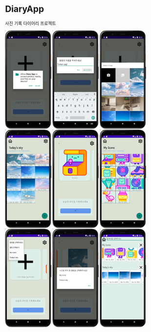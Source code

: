 # DiaryApp
사진 기록 다이어리 프로젝트

<img src = "https://github.com/yeseoLee/DiaryApp/blob/master/Screenshots/permission.png?raw=true" width="30%" height="30%">
<img src = "https://github.com/yeseoLee/DiaryApp/blob/master/Screenshots/createalbum.png?raw=true" width="30%" height="30%">
<img src = "https://github.com/yeseoLee/DiaryApp/blob/master/Screenshots/addphoto.png?raw=true" width="30%" height="30%">
<img src = "https://github.com/yeseoLee/DiaryApp/blob/master/Screenshots/skys.png?raw=true" width="30%" height="30%">
<img src = "https://github.com/yeseoLee/DiaryApp/blob/master/Screenshots/main.png?raw=true" width="30%" height="30%">
<img src = "https://github.com/yeseoLee/DiaryApp/blob/master/Screenshots/icons.png?raw=true" width="30%" height="30%">
<img src = "https://github.com/yeseoLee/DiaryApp/blob/master/Screenshots/dropdownmenu.png?raw=true" width="30%" height="30%">
<img src = "https://github.com/yeseoLee/DiaryApp/blob/master/Screenshots/menu2.png?raw=true" width="30%" height="30%">
<img src = "https://github.com/yeseoLee/DiaryApp/blob/master/Screenshots/secondview.png?raw=true" width="30%" height="30%">


<!--
![사진추가](https://github.com/yeseoLee/DiaryApp/blob/master/Screenshots/addphoto.png?raw=true)
![앨범추가](https://github.com/yeseoLee/DiaryApp/blob/master/Screenshots/createalbum.png?raw=true)
![드롭다운메뉴](https://github.com/yeseoLee/DiaryApp/blob/master/Screenshots/dropdownmenu.png?raw=true)
![아이콘다이어리](https://github.com/yeseoLee/DiaryApp/blob/master/Screenshots/icons.png?raw=true)
![메인화면](https://github.com/yeseoLee/DiaryApp/blob/master/Screenshots/main.png?raw=true)
![다이어리이동](https://github.com/yeseoLee/DiaryApp/blob/master/Screenshots/menu2.png?raw=true)
![권한](https://github.com/yeseoLee/DiaryApp/blob/master/Screenshots/permission.png?raw=true)
![사진다이어리목록](https://github.com/yeseoLee/DiaryApp/blob/master/Screenshots/secondview.png?raw=true)
![오늘의하늘](https://github.com/yeseoLee/DiaryApp/blob/master/Screenshots/skys.png?raw=true)
-->
